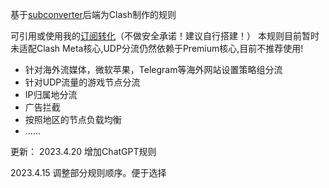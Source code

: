 基于[subconverter](https://github.com/tindy2013/subconverter)后端为Clash制作的规则

可引用或使用我的[订阅转化](https://sub.ythyx.co/)（不做安全承诺！建议自行搭建！）
本规则目前暂时未适配Clash Meta核心,UDP分流仍然依赖于Premium核心,目前不推荐使用!

- 针对海外流媒体，微软苹果，Telegram等海外网站设置策略组分流
- 针对UDP流量的游戏节点分流
- IP归属地分流
- 广告拦截
- 按照地区的节点负载均衡
- ......

更新：
2023.4.20 增加ChatGPT规则

2023.4.15 调整部分规则顺序。便于选择

